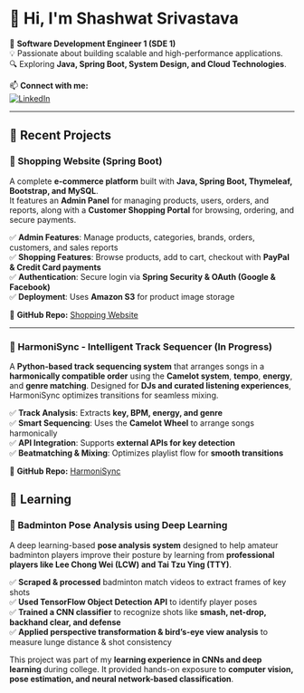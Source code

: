 # 👋 Hi, I'm Shashwat Srivastava

🚀 **Software Development Engineer 1 (SDE 1)**  
💡 Passionate about building scalable and high-performance applications.  
🔍 Exploring **Java, Spring Boot, System Design, and Cloud Technologies**.  

📫 **Connect with me:**  
[![LinkedIn](https://img.shields.io/badge/LinkedIn-Connect-blue?style=flat&logo=linkedin)](https://www.linkedin.com/in/shashwat-srivastava-858466202/)  

---

## 📌 Recent Projects

### 🛒 Shopping Website (Spring Boot)
A complete **e-commerce platform** built with **Java, Spring Boot, Thymeleaf, Bootstrap, and MySQL**.  
It features an **Admin Panel** for managing products, users, orders, and reports, along with a **Customer Shopping Portal** for browsing, ordering, and secure payments.

✅ **Admin Features**: Manage products, categories, brands, orders, customers, and sales reports  
✅ **Shopping Features**: Browse products, add to cart, checkout with **PayPal & Credit Card payments**  
✅ **Authentication**: Secure login via **Spring Security & OAuth (Google & Facebook)**  
✅ **Deployment**: Uses **Amazon S3** for product image storage  

🔗 **GitHub Repo:** [Shopping Website](https://github.com/Shashwat0212/Spring-boot)  

---

### 🎵 HarmoniSync - Intelligent Track Sequencer (In Progress)
A **Python-based track sequencing system** that arranges songs in a **harmonically compatible order** using the **Camelot system**, **tempo**, **energy**, and **genre matching**. Designed for **DJs and curated listening experiences**, HarmoniSync optimizes transitions for seamless mixing.

✅ **Track Analysis**: Extracts **key, BPM, energy, and genre**  
✅ **Smart Sequencing**: Uses the **Camelot Wheel** to arrange songs harmonically  
✅ **API Integration**: Supports **external APIs for key detection**  
✅ **Beatmatching & Mixing**: Optimizes playlist flow for **smooth transitions**  

🔗 **GitHub Repo:** [HarmoniSync](https://github.com/Shashwat0212/Harmoni-Sync)  

## 📌 Learning

### 🏸 Badminton Pose Analysis using Deep Learning
A deep learning-based **pose analysis system** designed to help amateur badminton players improve their posture by learning from **professional players like Lee Chong Wei (LCW) and Tai Tzu Ying (TTY)**.  

✅ **Scraped & processed** badminton match videos to extract frames of key shots  
✅ **Used TensorFlow Object Detection API** to identify player poses  
✅ **Trained a CNN classifier** to recognize shots like **smash, net-drop, backhand clear, and defense**  
✅ **Applied perspective transformation & bird’s-eye view analysis** to measure lunge distance & shot consistency  

This project was part of my **learning experience in CNNs and deep learning** during college. It provided hands-on exposure to **computer vision, pose estimation, and neural network-based classification**.  


  

